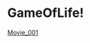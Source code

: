 # GameOfLife!

[Movie_001](https://github.com/Bedirhan233/GameOfLife/assets/114574131/08a147d4-4d17-4fae-aed7-75192a081451)
